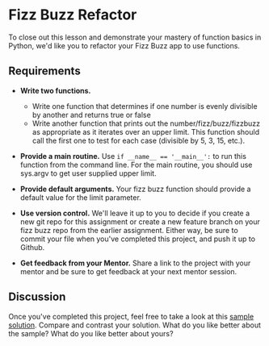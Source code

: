 [//]: <> (author: Benjamin White)
[//]: <> (type: code from scratch)
[//]: <> (time: 60)

# Fizz Buzz Refactor

To close out this lesson and demonstrate your mastery of function basics in Python, we'd like you to refactor your Fizz Buzz app to use functions. 

## Requirements

- **Write two functions.** 
    + Write one function that determines if one number is evenly divisible by another and returns true or false
    + Write another function that prints out the number/fizz/buzz/fizzbuzz as appropriate as it iterates over an upper limit. This function should call the first one to test for each case (divisible by 5, 3, 15, etc.).

- **Provide a main routine.** Use `if __name__ == '__main__':` to run this function from the command line. For the main routine, you should use sys.argv to get user supplied upper limit.

- **Provide default arguments.** Your fizz buzz function should provide a default value for the limit parameter.

- **Use version control.** We'll leave it up to you to decide if you create a new git repo for this assignment or create a new feature branch on your fizz buzz repo from the earlier assignment. Either way, be sure to commit your file when you've completed this project, and push it up to Github.

- **Get feedback from your Mentor.** Share a link to the project with your mentor and be sure to get feedback at your next mentor session.

## Discussion

Once you've completed this project, feel free to take a look at this [sample solution](https://gist.github.com/benjaminEwhite/7028b3227f0886c308f5). Compare and contrast your solution. What do you like better about the sample? What do you like better about yours?



